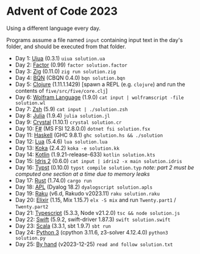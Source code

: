 # Advent of Code 2023

Using a different language every day.

Programs assume a file named `input` containing input text in the day's folder,
and should be executed from that folder.

- Day 1: [Uiua](https://www.uiua.org/) (0.3.1) `uiua solution.ua`
- Day 2: [Factor](https://factorcode.org/) (0.99) `factor solution.factor`
- Day 3: [Zig](https://ziglang.org/) (0.11.0) `zig run solution.zig`
- Day 4: [BQN](https://mlochbaum.github.io/BQN/index.html) (CBQN 0.4.0) `bqn solution.bqn`
- Day 5: [Clojure](https://clojure.org/) (1.11.1.1429) \[spawn a REPL (e.g. `clojure`) and run the contents of `five/src/five/core.clj`]
- Day 6: [Wolfram Language](https://www.wolfram.com/language/) (1.9.0) `cat input | wolframscript -file solution.wl`
- Day 7: [Zsh](https://zsh.sourceforge.io/) (5.9) `cat input | ./solution.zsh`
- Day 8: [Julia](https://julialang.org/) (1.9.4) `julia solution.jl`
- Day 9: [Crystal](https://crystal-lang.org/) (1.10.1) `crystal solution.cr`
- Day 10: [F#](https://fsharp.org/) (MS FSI 12.8.0.0) `dotnet fsi solution.fsx`
- Day 11: [Haskell](https://www.haskell.org/) (GHC 9.8.1) `ghc solution.hs && ./solution`
- Day 12: [Lua](https://www.lua.org/) (5.4.6) `lua solution.lua`
- Day 13: [Koka](https://koka-lang.github.io/koka/doc/index.html) (2.4.2) `koka -e solution.kk`
- Day 14: [Kotlin](https://kotlinlang.org/) (1.9.21-release-633) `kotlin solution.kts`
- Day 15: [Idris 2](https://www.idris-lang.org/) (0.6.0) `cat input | idris2 -x main solution.idris`
- Day 16: [Typst](https://github.com/typst/typst) (0.10.0) `typst compile solution.typ` _note: part 2 must be computed one section at a time due to memory leaks_
- Day 17: [Rust](https://www.rust-lang.org/) (1.74.0) `cargo run`
- Day 18: [APL](https://tryapl.org/) (Dyalog 18.2) `dyalogscript solution.apls`
- Day 19: [Raku](https://raku.org/) (v6.d, Rakudo v2023.11) `raku solution.raku`
- Day 20: [Elixir](https://elixir-lang.org/) (1.15, Mix 1.15.7) `elx -S mix` and run `Twenty.part1` / `Twenty.part2`
- Day 21: [Typescript](https://www.typescriptlang.org/) (5.3.3, Node v21.2.0) `tsc && node solution.js`
- Day 22: [Swift](https://www.swift.org/) (5.9.2, swift-driver 1.87.3) `swift solution.swift`
- Day 23: [Scala](https://www.scala-lang.org/) (3.3.1, sbt 1.9.7) `sbt run`
- Day 24: [Python 3](https://www.python.org/) (cpython 3.11.6, z3-solver 4.12.4.0) `python3 solution.py`
- Day 25: [By hand](https://en.wikipedia.org/wiki/Hand) (v2023-12-25) `read and follow solution.txt`
